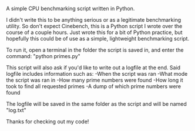 A simple CPU benchmarking script written in Python.

I didn't write this to be anything serious or as a legitimate benchmarking utility.
So don't expect Cinebench, this is a Python script I wrote over the course of a couple hours.
Just wrote this for a bit of Python practice, but hopefully this could be of use as a simple, lightweight benchmarking script.

To run it, open a terminal in the folder the script is saved in, and enter the command:
"python primes.py"

This script will also ask if you'd like to write out a logfile at the end.
Said logfile includes information such as:
	-When the script was ran
	-What mode the script was ran in
	-How many prime numbers were found
	-How long it took to find all requested primes
	-A dump of which prime numbers were found

The logfile will be saved in the same folder as the script and will be named "log.txt"

Thanks for checking out my code!
